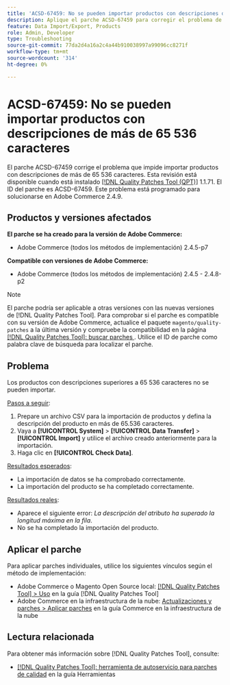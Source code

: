 ```yaml
---
title: 'ACSD-67459: No se pueden importar productos con descripciones de más de 65 536 caracteres'
description: Aplique el parche ACSD-67459 para corregir el problema de Adobe Commerce en el que no se pueden importar productos con descripciones superiores a 65 536 caracteres.
feature: Data Import/Export, Products
role: Admin, Developer
type: Troubleshooting
source-git-commit: 77da2d4a16a2c4a44b910038997a99096cc8271f
workflow-type: tm+mt
source-wordcount: '314'
ht-degree: 0%

---
```



# ACSD-67459: No se pueden importar productos con descripciones de más de 65 536 caracteres

El parche ACSD-67459 corrige el problema que impide importar productos con descripciones de más de 65 536 caracteres. Esta revisión está disponible cuando está instalado [[!DNL Quality Patches Tool (QPT)]](/help/tools/quality-patches-tool/quality-patches-tool-to-self-serve-quality-patches.md) 1.1.71. El ID del parche es ACSD-67459. Este problema está programado para solucionarse en Adobe Commerce 2.4.9.

## Productos y versiones afectados

**El parche se ha creado para la versión de Adobe Commerce:**

* Adobe Commerce (todos los métodos de implementación) 2.4.5-p7

**Compatible con versiones de Adobe Commerce:**

* Adobe Commerce (todos los métodos de implementación) 2.4.5 - 2.4.8-p2

>[!NOTE]
>
>El parche podría ser aplicable a otras versiones con las nuevas versiones de [!DNL Quality Patches Tool]. Para comprobar si el parche es compatible con su versión de Adobe Commerce, actualice el paquete `magento/quality-patches` a la última versión y compruebe la compatibilidad en la página [[!DNL Quality Patches Tool]: buscar parches &#x200B;](https://experienceleague.adobe.com/tools/commerce-quality-patches/index.html?lang=es). Utilice el ID de parche como palabra clave de búsqueda para localizar el parche.

## Problema

Los productos con descripciones superiores a 65 536 caracteres no se pueden importar.

<u>Pasos a seguir</u>:

1. Prepare un archivo CSV para la importación de productos y defina la descripción del producto en más de 65.536 caracteres.
1. Vaya a **[!UICONTROL System]** > **[!UICONTROL Data Transfer]** > **[!UICONTROL Import]** y utilice el archivo creado anteriormente para la importación.
1. Haga clic en **[!UICONTROL Check Data]**.

<u>Resultados esperados</u>:

* La importación de datos se ha comprobado correctamente.
* La importación del producto se ha completado correctamente.

<u>Resultados reales</u>:

* Aparece el siguiente error: *La descripción del atributo ha superado la longitud máxima en la fila*.
* No se ha completado la importación del producto.

## Aplicar el parche

Para aplicar parches individuales, utilice los siguientes vínculos según el método de implementación:

* Adobe Commerce o Magento Open Source local: [[!DNL Quality Patches Tool] > Uso](/help/tools/quality-patches-tool/usage.md) en la guía [!DNL Quality Patches Tool]
* Adobe Commerce en la infraestructura de la nube: [Actualizaciones y parches > Aplicar parches](https://experienceleague.adobe.com/docs/commerce-cloud-service/user-guide/develop/upgrade/apply-patches.html?lang=es) en la guía Commerce en la infraestructura de la nube

## Lectura relacionada

Para obtener más información sobre [!DNL Quality Patches Tool], consulte:

* [[!DNL Quality Patches Tool]: herramienta de autoservicio para parches de calidad](/help/tools/quality-patches-tool/quality-patches-tool-to-self-serve-quality-patches.md) en la guía Herramientas
